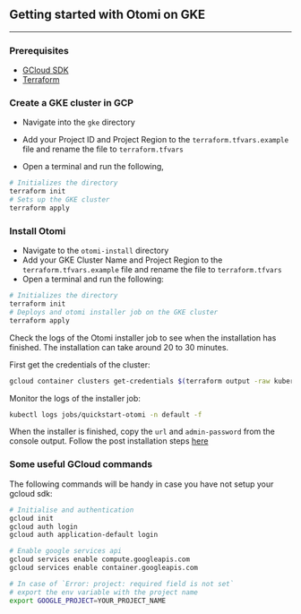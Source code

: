 ## Getting started with Otomi on GKE

---

### Prerequisites

- [GCloud SDK](https://cloud.google.com/sdk/docs/install)
- [Terraform](https://cloud.google.com/sdk/docs/install)

### Create a GKE cluster in GCP

- Navigate into the `gke` directory
- Add your Project ID and Project Region to the `terraform.tfvars.example` file and rename the file to `terraform.tfvars`

- Open a terminal and run the following,

```bash
# Initializes the directory
terraform init
# Sets up the GKE cluster
terraform apply
```

### Install Otomi

- Navigate to the `otomi-install` directory
- Add your GKE Cluster Name and Project Region to the `terraform.tfvars.example` file and rename the file to `terraform.tfvars`
- Open a terminal and run the following:

```bash
# Initializes the directory
terraform init
# Deploys and otomi installer job on the GKE cluster
terraform apply
```

Check the logs of the Otomi installer job to see when the installation has finished. The installation can take around 20 to 30 minutes.

First get the credentials of the cluster:

```bash
gcloud container clusters get-credentials $(terraform output -raw kubernetes_cluster_name) --region $(terraform output -raw region)
```

Monitor the logs of the installer job:

```bash
kubectl logs jobs/quickstart-otomi -n default -f
```

When the installer is finished, copy the `url` and `admin-password` from the console output. Follow the post installation steps [here](https://otomi.io/docs/installation/post-install)

### Some useful GCloud commands

The following commands will be handy in case you have not setup your gcloud sdk:

```bash
# Initialise and authentication
gcloud init
gcloud auth login
gcloud auth application-default login

# Enable google services api
gcloud services enable compute.googleapis.com
gcloud services enable container.googleapis.com

# In case of `Error: project: required field is not set`
# export the env variable with the project name
export GOOGLE_PROJECT=YOUR_PROJECT_NAME
```
